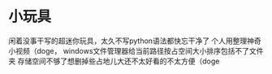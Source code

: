 # 小玩具

闲着没事干写的超迷你玩具，太久不写python语法都快忘干净了
个人用整理神奇小视频（doge，
windows文件管理器给当前路径按占空间大小排序包括不了文件夹
存储空间不够了想删掉些占地儿大还不太好看的不太方便（doge
